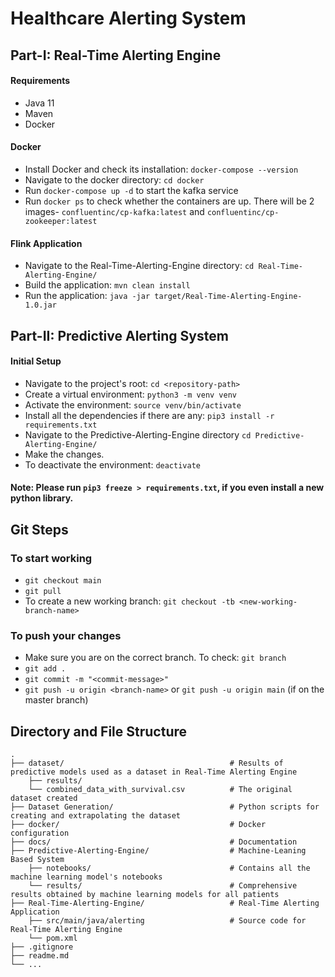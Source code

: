# Healthcare Alerting System

## Part-I: Real-Time Alerting Engine

#### Requirements
- Java 11
- Maven
- Docker

#### Docker
- Install Docker and check its installation: `docker-compose --version`
- Navigate to the docker directory: `cd docker`
- Run `docker-compose up -d` to start the kafka service
- Run `docker ps` to check whether the containers are up. There will be 2 images- `confluentinc/cp-kafka:latest` and `confluentinc/cp-zookeeper:latest`

#### Flink Application
- Navigate to the Real-Time-Alerting-Engine directory: `cd Real-Time-Alerting-Engine/`
- Build the application: `mvn clean install`
- Run the application: `java -jar target/Real-Time-Alerting-Engine-1.0.jar`


## Part-II: Predictive Alerting System

#### Initial Setup
- Navigate to the project's root: `cd <repository-path>`
- Create a virtual environment: `python3 -m venv venv`
- Activate the environment: `source venv/bin/activate`
- Install all the dependencies if there are any: `pip3 install -r requirements.txt`
- Navigate to the Predictive-Alerting-Engine directory `cd Predictive-Alerting-Engine/`
- Make the changes.
- To deactivate the environment: `deactivate`

#### Note: Please run `pip3 freeze > requirements.txt`, if you even install a new python library.


## Git Steps

### To start working
- `git checkout main`
- `git pull`
- To create a new working branch: `git checkout -tb <new-working-branch-name>`

### To push your changes
- Make sure you are on the correct branch. To check: `git branch`
- `git add .`
- `git commit -m "<commit-message>"`
- `git push -u origin <branch-name>` or `git push -u origin main` (if on the master branch)


## Directory and File Structure

    .
    ├── dataset/                                     # Results of predictive models used as a dataset in Real-Time Alerting Engine
        ├── results/                                 
        └── combined_data_with_survival.csv          # The original dataset created
    ├── Dataset Generation/                          # Python scripts for creating and extrapolating the dataset
    ├── docker/                                      # Docker configuration
    ├── docs/                                        # Documentation
    ├── Predictive-Alerting-Engine/                  # Machine-Leaning Based System
        ├── notebooks/                               # Contains all the machine learning model's notebooks
        └── results/                                 # Comprehensive results obtained by machine learning models for all patients
    ├── Real-Time-Alerting-Engine/                   # Real-Time Alerting Application
        ├── src/main/java/alerting                   # Source code for Real-Time Alerting Engine
        └── pom.xml
    ├── .gitignore                                  
    ├── readme.md
    └── ...
